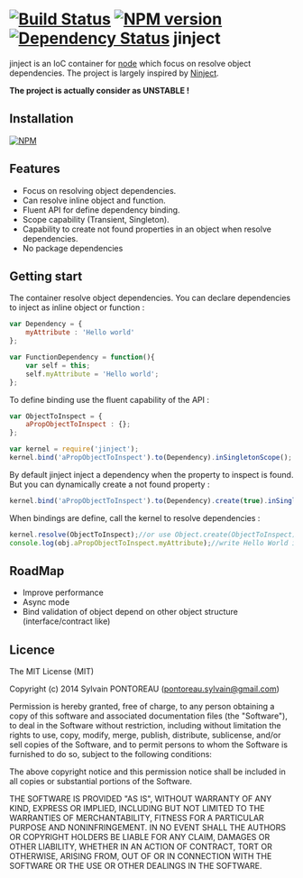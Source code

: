 [![Build Status](https://travis-ci.org/Vtek/jinject.png?branch=master)](https://travis-ci.org/Vtek/jinject)  [![NPM version](https://badge.fury.io/js/jinject.png)](http://badge.fury.io/js/jinject)  [![Dependency Status](https://gemnasium.com/Vtek/jinject.png)](https://gemnasium.com/Vtek/jinject)
jinject
=======

jinject is an IoC container for [node](http://nodejs.org) which focus on resolve object dependencies.
The project is largely inspired by [Ninject](https://github.com/ninject/ninject).

**The project is actually consider as UNSTABLE !**



## Installation

  [![NPM](https://nodei.co/npm/jinject.png?mini=true)](https://nodei.co/npm/jinject/)


## Features

  * Focus on resolving object dependencies.
  * Can resolve inline object and function.
  * Fluent API for define dependency binding.
  * Scope capability (Transient, Singleton).
  * Capability to create not found properties in an object when resolve dependencies.
  * No package dependencies



## Getting start

The container resolve object dependencies.
You can declare dependencies to inject as inline object or function :

```js
var Dependency = {
    myAttribute : 'Hello world'
};

var FunctionDependency = function(){
    var self = this;
    self.myAttribute = 'Hello world';
};
```


To define binding use the fluent capability of the API :

```js
var ObjectToInspect = {
    aPropObjectToInspect : {};
};

var kernel = require('jinject');
kernel.bind('aPropObjectToInspect').to(Dependency).inSingletonScope();
```


By default jinject inject a dependency when the property to inspect is found. But you can dynamically create a not found property :

```js
kernel.bind('aPropObjectToInspect').to(Dependency).create(true).inSingletonScope();
```

When bindings are define, call the kernel to resolve dependencies :

```js
kernel.resolve(ObjectToInspect);//or use Object.create(ObjectToInspect) if you want to deal with many instances of the type of object
console.log(obj.aPropObjectToInspect.myAttribute);//write Hello World in the console
```

## RoadMap

  * Improve performance
  * Async mode
  * Bind validation of object depend on other object structure (interface/contract like)



## Licence

The MIT License (MIT)

Copyright (c) 2014 Sylvain PONTOREAU (pontoreau.sylvain@gmail.com)

Permission is hereby granted, free of charge, to any person obtaining a copy of
this software and associated documentation files (the "Software"), to deal in
the Software without restriction, including without limitation the rights to
use, copy, modify, merge, publish, distribute, sublicense, and/or sell copies of
the Software, and to permit persons to whom the Software is furnished to do so,
subject to the following conditions:

The above copyright notice and this permission notice shall be included in all
copies or substantial portions of the Software.

THE SOFTWARE IS PROVIDED "AS IS", WITHOUT WARRANTY OF ANY KIND, EXPRESS OR
IMPLIED, INCLUDING BUT NOT LIMITED TO THE WARRANTIES OF MERCHANTABILITY, FITNESS
FOR A PARTICULAR PURPOSE AND NONINFRINGEMENT. IN NO EVENT SHALL THE AUTHORS OR
COPYRIGHT HOLDERS BE LIABLE FOR ANY CLAIM, DAMAGES OR OTHER LIABILITY, WHETHER
IN AN ACTION OF CONTRACT, TORT OR OTHERWISE, ARISING FROM, OUT OF OR IN
CONNECTION WITH THE SOFTWARE OR THE USE OR OTHER DEALINGS IN THE SOFTWARE.


